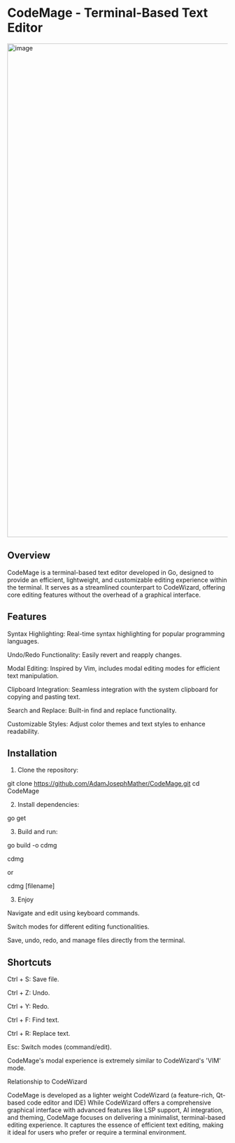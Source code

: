 # CodeMage - Terminal-Based Text Editor

<img width="1128" alt="image" src="https://github.com/user-attachments/assets/7f12bdcb-a6bf-4d0c-899f-2aa3c49e9cc2" />

## Overview

CodeMage is a terminal-based text editor developed in Go, designed to provide an efficient, lightweight, and customizable editing experience within the terminal.  It serves as a streamlined counterpart to CodeWizard, offering core editing features without the overhead of a graphical interface. 

## Features

Syntax Highlighting: Real-time syntax highlighting for popular programming languages.

Undo/Redo Functionality: Easily revert and reapply changes.

Modal Editing: Inspired by Vim, includes modal editing modes for efficient text manipulation.

Clipboard Integration: Seamless integration with the system clipboard for copying and pasting text.

Search and Replace: Built-in find and replace functionality.

Customizable Styles: Adjust color themes and text styles to enhance readability. 


## Installation

1. Clone the repository:

git clone https://github.com/AdamJosephMather/CodeMage.git
cd CodeMage


2. Install dependencies:

go get

3. Build and run:

go build -o cdmg

cdmg

or

cdmg [filename]

3. Enjoy

Navigate and edit using keyboard commands.

Switch modes for different editing functionalities.

Save, undo, redo, and manage files directly from the terminal.


## Shortcuts

Ctrl + S: Save file.

Ctrl + Z: Undo.

Ctrl + Y: Redo.

Ctrl + F: Find text.

Ctrl + R: Replace text.

Esc: Switch modes (command/edit). 

CodeMage's modal experience is extremely similar to CodeWizard's 'VIM' mode.

Relationship to CodeWizard

CodeMage is developed as a lighter weight CodeWizard (a feature-rich, Qt-based code editor and IDE)  While CodeWizard offers a comprehensive graphical interface with advanced features like LSP support, AI integration, and theming, CodeMage focuses on delivering a minimalist, terminal-based editing experience.  It captures the essence of efficient text editing, making it ideal for users who prefer or require a terminal environment. 

